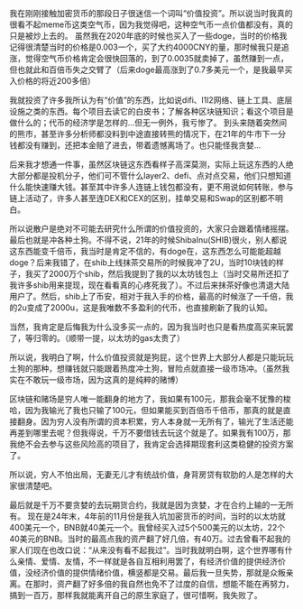 我在刚刚接触加密货币的那段日子很迷信一个词叫“价值投资”。所以说当时我真的很看不起meme币这类空气币，因为我觉得吧，这种空气币一点价值都没有，真的只是被炒上去的。
虽然我在2020年底的时候也买入了一些doge，当时的价格我记得很清楚当时的价格是0.003一个，买了大约4000CNY的量，那时候我只是追涨，觉得空气币价格肯定会很快回落的，到了0.0035就卖掉了，虽然赚到一点，但也就此和百倍币失之交臂了（后来doge最高涨到了0.7多美元一个，是我最早买入价格的将近200多倍）

我就投资了许多我所认为有“价值”的东西，比如说difi、l1l2网络、链上工具、底层设施之类的东西。每个项目去读它的白皮书；了解各种区块链知识；看这个项目是做什么的；代币的经济学是怎样的...但无一例外，我亏惨了。
到头来随着突然间的熊市，甚至许多分析师都没料到中途直接转熊的情况下，在21年的牛市下一分钱都没有赚到，还把本金赔了进去，带着遗憾离场了。也只能怪我贪婪...

后来我才想通一件事，虽然区块链这东西看样子高深莫测，实际上玩这东西的人绝大部分都是投机分子，他们可不管什么layer2、defi、点对点交易，他们只想知道什么能快速赚大钱。甚至其中许多人连链上钱包都没有，更不用说如何转账，参与链上活动了，许多人甚至连DEX和CEX的区别，挂单交易和Swap的区别都不明白。

所以说散户是绝对不可能去研究什么所谓的价值投资的，大家只会跟着情绪摇摆。最后也就是冲各种土狗。不得不说，21年的时候ShibaInu(SHIB)很火，别人都说这东西能变千倍币，我当时是肯定不信的，有doge在，这东西怎么可能能超越doge？后来我错了，在shib上线抹茶交易所的时候我冲了2U，当时10块钱的样子，我买了2000万个shib，然后我提到了我的以太坊钱包上（当时交易所还扣了我许多shib用来提现，现在看看真的心疼死我了）。不过后来抹茶好像也清退大陆用户了。然后，shib上了币安，相对于我入手的价格，最高的时候涨了一千倍，我的2u变成了2000u，这是我唯数不多盈利的代币，也直接刷新了我的认知。

当然，我肯定是后悔我为什么没多买一点的，因为我当时也只是看热度高买来玩罢了，等归零的。（顺带一提，以太坊的gas太贵了）

所以说，我明白了啊，什么价值投资就是狗屁，这个世界上大部分人都是只能玩玩土狗的那种，想赚钱就只能跟着热度冲土狗，冒险点就直接一级市场冲。（虽然我实在不敢玩一级市场，因为这真的是纯粹的赌博）

区块链和赌场是穷人唯一能翻身的地方了，我如果有100元，那我会毫不犹豫的梭哈，因为我输光了我也只输了100元，但如果能买到百倍币千倍币，那真的就是直接翻身。因为穷人没有所谓的资本积累，穷人本身就一无所有了，输光了生活还能再差到哪里去呢？但我得说，千万不要借钱去玩这个就是了。如果我有100万，那我绝不会去参与这些风险高的项目了，我肯定会选择期现套利这类稳健的投资方案了。

所以说，穷人不怕出局，无妻无儿才有统战价值，身背房贷有软肋的人是怎样的大家很清楚吧。

最后就是千万不要贪婪的去玩期货合约，我就是因为贪婪，才在合约上输的一无所有。
现在是24年末，4年前的11月份是我入坑加密货币的时间，当时的以太坊就400美元一个，BNB就40美元一个。我曾经买入过5个500美元的以太坊，22个40美元的BNB。当时的最高点我的资产翻了好几倍，有40万。过去曾看不起我的家人们现在也改口说：“从来没有看不起我过”。当时我就明白啊，这个世界哪有什么亲情、爱情、友情，不一样就是各自互相利用罢了，有经济价值的提供经济价值，没经济价值的提供情绪价值，横竖都是交易。最后我一旦失势，那就是众叛亲离。在那时，资产翻了好多倍的我自然也免不了过度的自信，想能不能在再努力，搞到一百万，那样我就能离开自己的原生家庭了，很可惜啊，我失败了。

